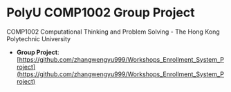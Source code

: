 # PolyU COMP1002 Group Project
COMP1002 Computational Thinking and Problem Solving - The Hong Kong Polytechnic University

- **Group Project**: [https://github.com/zhangwengyu999/Workshops_Enrollment_System_Project](https://github.com/zhangwengyu999/Workshops_Enrollment_System_Project)
